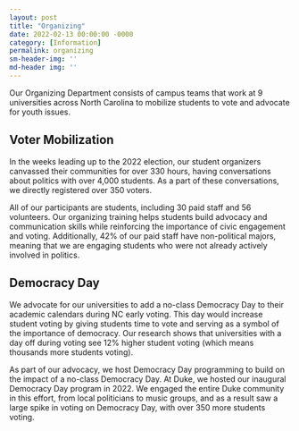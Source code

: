 ```yaml
---
layout: post
title: "Organizing"
date: 2022-02-13 00:00:00 -0000
category: [Information]
permalink: organizing
sm-header-img: ''
md-header img: ''
---
```


Our Organizing Department consists of campus teams that work at  9 universities across North Carolina to mobilize students to vote and advocate for youth issues. 

## Voter Mobilization

In the weeks leading up to the 2022 election, our student organizers canvassed their communities for over 330 hours, having conversations about politics with over 4,000 students. As a part of these conversations, we directly registered over 350 voters.

All of our participants are students, including 30 paid staff and 56 volunteers. Our organizing training helps students build advocacy and communication skills while reinforcing the importance of civic engagement and voting. Additionally, 42% of our paid staff have non-political majors, meaning that we are engaging students who were not already actively involved in politics.


## Democracy Day

We advocate for our universities to add a no-class Democracy Day to their academic calendars during NC early voting. This day would increase student voting by giving students time to vote and serving as a symbol of the importance of democracy. Our research shows that universities with a day off during voting see 12% higher student voting (which means thousands more students voting).

As part of our advocacy, we host Democracy Day programming to build on the impact of a no-class Democracy Day. At Duke, we hosted our inaugural Democracy Day program in 2022. We engaged the entire Duke community in this effort, from local politicians to music groups, and as a result saw a large spike in voting on Democracy Day, with over 350 more students voting.
